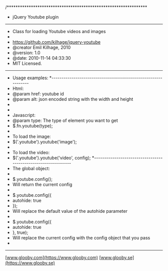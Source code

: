 /****************************************************************
 * jQuery Youtube plugin
 ****************************************************************
 * Class for loading Youtube videos and images
 *
 * https://github.com/kilhage/jquery-youtube
 * @creator Emil Kilhage, 2010
 * @version: 1.0
 * @date: 2010-11-14 04:33:30
 * MIT Licensed.
 * ***************************************************************
 * Usage examples:
 *---------------------------------------------------------------
 * Html:
 * @param href: youtube id
 * @param alt: json encoded string with the width and height
 * <a class="youtube" href="47piCmAB0s4" alt="{'width':'300','height':'240'}"></a>
 *
 * Javascript:
 * @param type: The type of element you want to get
 * $.fn.youtube(type);
 *
 * To load the image:
 * $('.youtube').youtube('image');
 *
 * To load the video:
 * $('.youtube').youtube('video', config);
 *---------------------------------------------------------------
 * The global object:
 *
 * $.youtube.config();
 * Will return the current config
 *
 * $.youtube.config({
 *  autohide: true
 * });
 * Will replace the default value of the autohide parameter
 *
 * $.youtube.config({
 *  autohide: true
 * }, true);
 * Will replace the current config with the config object that you pass
 *
 **************************************************************
 
[www.glooby.com](https://www.glooby.com)
[www.glooby.se](https://www.glooby.se)
